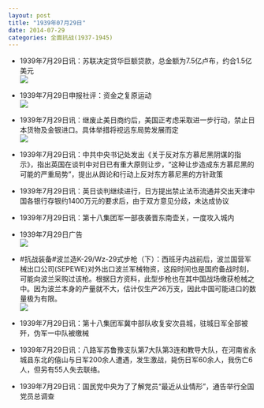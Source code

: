 ```yaml
---
layout: post
title: "1939年07月29日"
date: 2014-07-29
categories: 全面抗战(1937-1945)
---
```


<meta name="referrer" content="no-referrer" />

- 1939年7月29日讯：苏联决定贷华巨额贷款，总金额为7.5亿卢布，约合1.5亿美元 <br/><img src="https://ww1.sinaimg.cn/large/aca367d8jw1eiu0uizzdrj207h0gmwgi.jpg" />

- 1939年7月29日申报社评：资金之复原运动 <br/><img src="https://ww4.sinaimg.cn/large/aca367d8jw1eitz3kltgej20sd0xlx35.jpg" />

- 1939年7月29日讯：继废止美日商约后，美国正考虑采取进一步行动，禁止日本货物及金银进口。具体举措将视远东局势发展而定 <br/><img src="https://ww3.sinaimg.cn/large/aca367d8jw1eitxdnxa22j209v0xyqb0.jpg" />

- 1939年7月29日讯：中共中央书记处发出《关于反对东方慕尼黑阴谋的指示》，指出英国在谈判中对日已有重大原则让步，“这种让步造成东方慕尼黑的可能的严重局势”，提出从舆论和行动上反对东方慕尼黑的方针政策 

- 1939年7月29日讯：英日谈判继续进行，日方提出禁止法币流通并交出天津中国各银行存银约1400万元的要求后，由于双方意见分歧，未达成协议 

- 1939年7月29日讯：第十八集团军一部夜袭晋东南壶关，一度攻入城内 

- 1939年7月29日广告 <br/><img src="https://ww4.sinaimg.cn/large/aca367d8jw1eithr8lhnij207n0kudif.jpg" />

- #抗战装备#波兰造K-29/Wz-29式步枪（下）：西班牙内战前后，波兰国营军械出口公司(SEPEWE)对外出口波兰军械物资，这段时间也是国府备战时刻，可能向波兰采购过该枪。根据日方资料，此型步枪也在其中国战场缴获枪械之中。因为波兰本身的产量就不大，估计仅生产26万支，因此中国可能进口的数量极为有限。 <br/><img src="https://ww4.sinaimg.cn/large/aca367d8jw1eitfqoqfn8j20dw1ghth3.jpg" />

- 1939年7月29日讯：第十八集团军冀中部队收复安次县城，驻城日军全部被歼，伪军一中队被缴械 

- 1939年7月29日讯：八路军苏鲁豫支队第7大队第3连和教导大队，在河南省永城县东北的僖山与日军200余人遭遇，发生激战，毙伤日军60余人，我伤亡6人，但另有55人失去联络。 

- 1939年7月29日讯：国民党中央为了了解党员“最近从业情形”，通告举行全国党员总调查 


